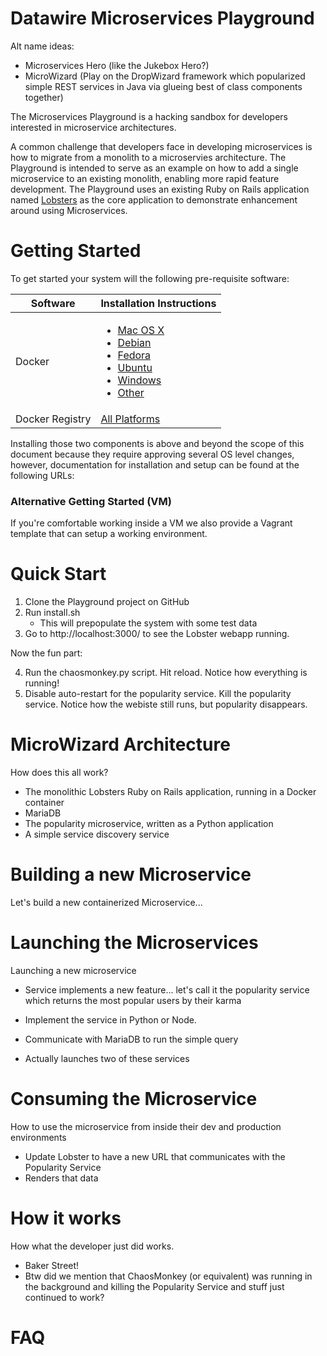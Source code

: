 # Datawire Microservices Playground #

Alt name ideas:
* Microservices Hero (like the Jukebox Hero?)
* MicroWizard (Play on the DropWizard framework which popularized simple REST services in Java via glueing best of class components together)

The Microservices Playground is a hacking sandbox for developers interested in microservice architectures.

A common challenge that developers face in developing microservices is how to migrate from a monolith to a microservies architecture. The Playground is intended to serve as an example on how to add a single microservice to an existing monolith, enabling more rapid feature development. The Playground uses an existing Ruby on Rails application named [Lobsters](https://github.com/jcs/lobsters) as the core
 application to demonstrate enhancement around using Microservices.
 
# Getting Started #

To get started your system will the following pre-requisite software:

| Software | Installation Instructions |
| -------- | -----|
| Docker | <ul><li>[Mac OS X](https://docs.docker.com/installation/mac/)</li><li>[Debian](https://docs.docker.com/installation/debian/)</li><li>[Fedora](https://docs.docker.com/installation/fedora/)</li><li>[Ubuntu](https://docs.docker.com/installation/ubuntulinux/)<li>[Windows](https://docs.docker.com/installation/windows/)</li><li>[Other](https://docs.docker.com/installation/)</li>
| Docker Registry | [All Platforms](https://docs.docker.com/registry/)

Installing those two components is above and beyond the scope of this document because they require approving several
OS level changes, however, documentation for installation and setup can be found at the following URLs: 

### Alternative Getting Started (VM) ###

If you're comfortable working inside a VM we also provide a Vagrant template that can setup a working environment.

# Quick Start #

1. Clone the Playground project on GitHub
2. Run install.sh
   - This will prepopulate the system with some test data
3. Go to http://localhost:3000/ to see the Lobster webapp running.

Now the fun part:

4. Run the chaosmonkey.py script. Hit reload. Notice how everything is running!
5. Disable auto-restart for the popularity service. Kill the
   popularity service. Notice how the webiste still runs, but popularity
   disappears.



# MicroWizard Architecture #

How does this all work?

* The monolithic Lobsters Ruby on Rails application, running in a Docker container
* MariaDB
* The popularity microservice, written as a Python application
* A simple service discovery service





# Building a new Microservice #

Let's build a new containerized Microservice...

# Launching the Microservices #

Launching a new microservice

* Service implements a new feature... let's call it the popularity service which returns the most popular users by their
karma

* Implement the service in Python or Node.
* Communicate with MariaDB to run the simple query
* Actually launches two of these services 

# Consuming the Microservice #

How to use the microservice from inside their dev and production environments

* Update Lobster to have a new URL that communicates with the Popularity Service
* Renders that data

# How it works #

How what the developer just did works.

* Baker Street!
* Btw did we mention that ChaosMonkey (or equivalent) was running in the background and killing the Popularity Service
and stuff just continued to work?

# FAQ #

